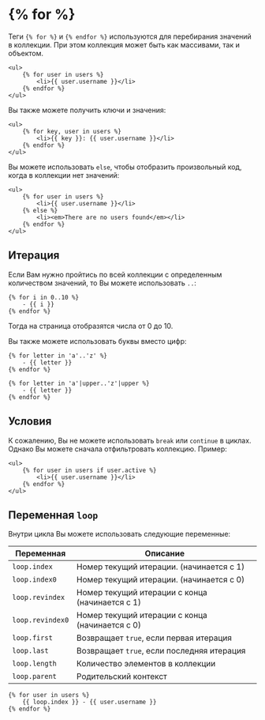 # {% for %}

Теги `{% for %}` и `{% endfor %}` используются для перебирания значений в коллекции. При этом коллекция может быть как массивами, так и объектом.

```twig
<ul>
    {% for user in users %}
        <li>{{ user.username }}</li>
    {% endfor %}
</ul>
```

Вы также можете получить ключи и значения:

```twig
<ul>
    {% for key, user in users %}
        <li>{{ key }}: {{ user.username }}</li>
    {% endfor %}
</ul>
```

Вы можете использовать `else`, чтобы отобразить произвольный код, когда в коллекции нет значений:

```twig
<ul>
    {% for user in users %}
        <li>{{ user.username }}</li>
    {% else %}
        <li><em>There are no users found</em></li>
    {% endfor %}
</ul>
```

## Итерация

Если Вам нужно пройтись по всей коллекции с определенным количеством значений, то Вы можете использовать `..`:

```twig
{% for i in 0..10 %}
    - {{ i }}
{% endfor %}
```

Тогда на страница отобразятся числа от 0 до 10.

Вы также можете использовать буквы вместо цифр:

```twig
{% for letter in 'a'..'z' %}
    - {{ letter }}
{% endfor %}

{% for letter in 'a'|upper..'z'|upper %}
    - {{ letter }}
{% endfor %}
```

## Условия

К сожалению, Вы не можете использовать  `break` или `continue` в циклах. Однако Вы можете сначала отфильтровать коллекцию. Пример:

```twig
<ul>
    {% for user in users if user.active %}
        <li>{{ user.username }}</li>
    {% endfor %}
</ul>
```

## Переменная `loop`

Внутри цикла Вы можете использовать следующие переменные:

Переменная | Описание
------------- | -------------
`loop.index` | Номер текущий итерации. (начинается с 1)
`loop.index0` | Номер текущий итерации. (начинается с 0)
`loop.revindex` | Номер текущий итерации с конца (начинается с 1)
`loop.revindex0` | Номер текущий итерации с конца (начинается с 0)
`loop.first` | Возвращает `true`, если первая итерация
`loop.last` |  Возвращает `true`, если последняя итерация
`loop.length` | Количество элементов в коллекции
`loop.parent` | Родительский контекст

```twig
{% for user in users %}
    {{ loop.index }} - {{ user.username }}
{% endfor %}
```
